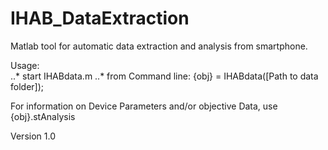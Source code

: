 # IHAB_DataExtraction

Matlab tool for automatic data extraction and analysis from smartphone.

Usage:  
	..* start IHABdata.m
	..* from Command line: {obj} = IHABdata([Path to data folder]);

For information on Device Parameters and/or objective Data, use {obj}.stAnalysis

Version 1.0